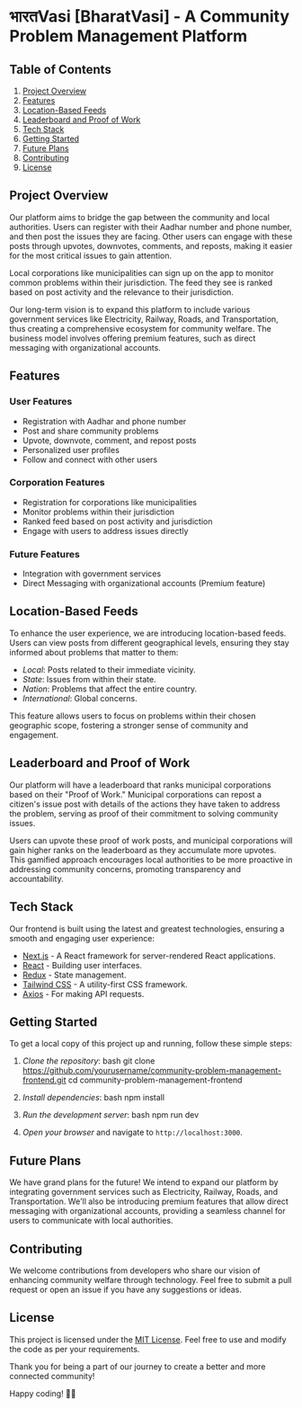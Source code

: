 # भारतVasi [BharatVasi] - A Community Problem Management Platform

## Table of Contents
1. [Project Overview](#project-overview)
2. [Features](#features)
3. [Location-Based Feeds](#location-based-feeds)
4. [Leaderboard and Proof of Work](#leaderboard-and-proof-of-work)
5. [Tech Stack](#tech-stack)
6. [Getting Started](#getting-started)
7. [Future Plans](#future-plans)
8. [Contributing](#contributing)
9. [License](#license)

## Project Overview

Our platform aims to bridge the gap between the community and local authorities. Users can register with their Aadhar number and phone number, and then post the issues they are facing. Other users can engage with these posts through upvotes, downvotes, comments, and reposts, making it easier for the most critical issues to gain attention. 

Local corporations like municipalities can sign up on the app to monitor common problems within their jurisdiction. The feed they see is ranked based on post activity and the relevance to their jurisdiction. 

Our long-term vision is to expand this platform to include various government services like Electricity, Railway, Roads, and Transportation, thus creating a comprehensive ecosystem for community welfare. The business model involves offering premium features, such as direct messaging with organizational accounts.

## Features

### User Features
- Registration with Aadhar and phone number
- Post and share community problems
- Upvote, downvote, comment, and repost posts
- Personalized user profiles
- Follow and connect with other users

### Corporation Features
- Registration for corporations like municipalities
- Monitor problems within their jurisdiction
- Ranked feed based on post activity and jurisdiction
- Engage with users to address issues directly

### Future Features
- Integration with government services
- Direct Messaging with organizational accounts (Premium feature)

## Location-Based Feeds

To enhance the user experience, we are introducing location-based feeds. Users can view posts from different geographical levels, ensuring they stay informed about problems that matter to them:

- *Local*: Posts related to their immediate vicinity.
- *State*: Issues from within their state.
- *Nation*: Problems that affect the entire country.
- *International*: Global concerns.

This feature allows users to focus on problems within their chosen geographic scope, fostering a stronger sense of community and engagement.

## Leaderboard and Proof of Work

Our platform will have a leaderboard that ranks municipal corporations based on their "Proof of Work." Municipal corporations can repost a citizen's issue post with details of the actions they have taken to address the problem, serving as proof of their commitment to solving community issues.

Users can upvote these proof of work posts, and municipal corporations will gain higher ranks on the leaderboard as they accumulate more upvotes. This gamified approach encourages local authorities to be more proactive in addressing community concerns, promoting transparency and accountability.

## Tech Stack

Our frontend is built using the latest and greatest technologies, ensuring a smooth and engaging user experience:

- [Next.js](https://nextjs.org/) - A React framework for server-rendered React applications.
- [React](https://reactjs.org/) - Building user interfaces.
- [Redux](https://redux.js.org/) - State management.
- [Tailwind CSS](https://tailwindcss.com/) - A utility-first CSS framework.
- [Axios](https://axios-http.com/) - For making API requests.

## Getting Started

To get a local copy of this project up and running, follow these simple steps:

1. *Clone the repository*:
   bash
   git clone https://github.com/yourusername/community-problem-management-frontend.git
   cd community-problem-management-frontend
   

2. *Install dependencies*:
   bash
   npm install
   

3. *Run the development server*:
   bash
   npm run dev
   

4. *Open your browser* and navigate to `http://localhost:3000`.

## Future Plans

We have grand plans for the future! We intend to expand our platform by integrating government services such as Electricity, Railway, Roads, and Transportation. We'll also be introducing premium features that allow direct messaging with organizational accounts, providing a seamless channel for users to communicate with local authorities.

## Contributing

We welcome contributions from developers who share our vision of enhancing community welfare through technology. Feel free to submit a pull request or open an issue if you have any suggestions or ideas.

## License

This project is licensed under the [MIT License](LICENSE). Feel free to use and modify the code as per your requirements.

Thank you for being a part of our journey to create a better and more connected community!

Happy coding! 🚀🌟
